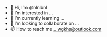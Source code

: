 - 👋 Hi, I’m @nlnlbnl
- 👀 I’m interested in ...
- 🌱 I’m currently learning ...
- 💞️ I’m looking to collaborate on ...
- 📫 How to reach me ...wgkhs@outlook.com

<!---
nlnlbnl/nlnlbnl is a ✨ special ✨ repository because its `README.md` (this file) appears on your GitHub profile.
You can click the Preview link to take a look at your changes.
--->

